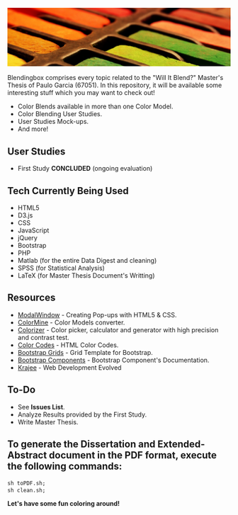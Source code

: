 ![alt tag](https://github.com/pdegarcia/blendingbox/blob/master/Studies/images/header.jpg)

Blendingbox comprises every topic related to the "Will It Blend?" Master's Thesis of Paulo Garcia (67051).
In this repository, it will be available some interesting stuff which you may want to check out!

 - Color Blends available in more than one Color Model.
 - Color Blending User Studies.
 - User Studies Mock-ups.
 - And more!
 
## User Studies
- First Study **CONCLUDED** (ongoing evaluation)
 
## Tech Currently Being Used

- HTML5
- D3.js
- CSS
- JavaScript
- jQuery
- Bootstrap
- PHP
- Matlab  (for the entire Data Digest and cleaning)
- SPSS    (for Statistical Analysis)
- LaTeX   (for Master Thesis Document's Writting)

## Resources

- [ModalWindow] - Creating Pop-ups with HTML5 & CSS.
- [ColorMine] - Color Models converter.
- [Colorizer] - Color picker, calculator and generator with high precision and contrast test. 
- [Color Codes] - HTML Color Codes.
- [Bootstrap Grids] - Grid Template for Bootstrap.
- [Bootstrap Components] - Bootstrap Component's Documentation.
- [Krajee] - Web Development Evolved

## To-Do

- See **Issues List**.
- Analyze Results provided by the First Study.
- Write Master Thesis.

## To generate the Dissertation and Extended-Abstract document in the PDF format, execute the following commands:

```
sh toPDF.sh;
sh clean.sh;
```

**Let's have some fun coloring around!**

 [ModalWindow]: <http://www.webdesignerdepot.com/2012/10/creating-a-modal-window-with-html5-and-css3/>
 [ColorMine]: <http://colormine.org/color-converter>
 [Colorizer]: <http://colorizer.org>
 [Color Codes]: <http://html-color-codes.info>
 [Bootstrap Grids]: <https://getbootstrap.com/examples/grid/>
 [Bootstrap Components]: <http://v4-alpha.getbootstrap.com/components/buttons>
 [Krajee]: <http://krajee.com>
